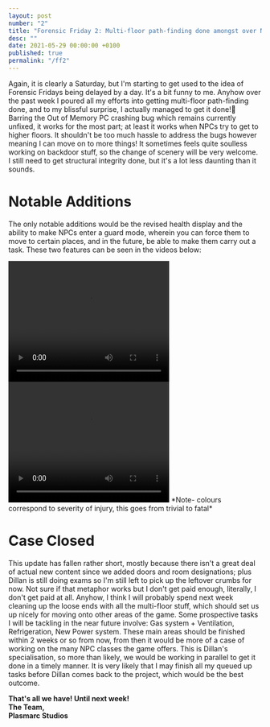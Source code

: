 ```yaml
---
layout: post
number: "2"
title: "Forensic Friday 2: Multi-floor path-finding done amongst over Notable Additions"
desc: ""
date: 2021-05-29 00:00:00 +0100
published: true
permalink: "/ff2"
---
```

Again, it is clearly a Saturday, but I'm starting to get used to the idea of Forensic Fridays being delayed by a day. It's a bit funny to me. Anyhow over the past week I poured all my efforts into getting multi-floor path-finding done, and to my blissful surprise, I actually managed to get it done!🥳  Barring the Out of Memory PC crashing bug which remains currently unfixed, it works for the most part; at least it works when NPCs try to get to higher floors. It shouldn't be too much hassle to address the bugs however meaning I can move on to more things! It sometimes feels quite soulless working on backdoor stuff, so the change of scenery will be very welcome. I still need to get structural integrity done, but it's a lot less daunting than it sounds.

# Notable Additions
The only notable additions would be the revised health display and the ability to make NPCs enter a guard mode, wherein you can force them to move to certain places, and in the future, be able to make them carry out a task. These two features can be seen in the videos below:

<video width="320" height="240" controls>
<source src="./forensic-friday-media/ff02/1.mp4" type="video/mp4">
Your browser does not support the video tag.
</video>

<video width="320" height="240" controls>
<source src="./forensic-friday-media/ff02/2.mp4" type="video/mp4">
Your browser does not support the video tag.
</video>
*Note- colours correspond to severity of injury, this goes from trivial to fatal*

# Case Closed
This update has fallen rather short, mostly because there isn't a great deal of actual new content since we added doors and room designations; plus Dillan is still doing exams so I'm still left to pick up the leftover crumbs for now. Not sure if that metaphor works but I don't get paid enough, literally, I don't get paid at all. Anyhow, I think I will probably spend next week cleaning up the loose ends with all the multi-floor stuff, which should set us up nicely for moving onto other areas of the game. Some prospective tasks I will be tackling in the near future involve: Gas system + Ventilation, Refrigeration, New Power system. These main areas should be finished within 2 weeks or so from now, from then it would be more of a case of working on the many NPC classes the game offers. This is Dillan's specialisation, so more than likely, we would be working in parallel to get it done in a timely manner. It is very likely that I may finish all my queued up tasks before Dillan comes back to the project, which would be the best outcome.


**That's all we have! Until next week!**\
**The Team,**\
**Plasmarc Studios**